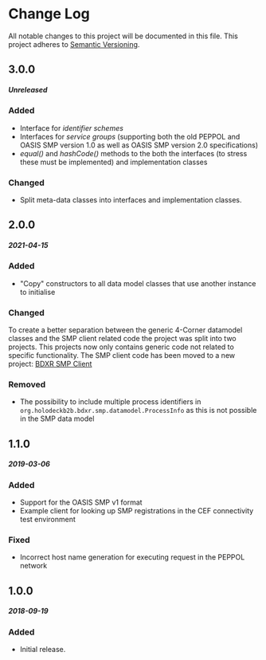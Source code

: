 # Change Log
All notable changes to this project will be documented in this file.
This project adheres to [Semantic Versioning](http://semver.org/).

## 3.0.0
##### Unreleased
### Added
* Interface for _identifier schemes_
* Interfaces for _service groups_ (supporting both the old PEPPOL and OASIS SMP version 1.0 as well as OASIS SMP
  version 2.0 specifications)
* _equal()_ and _hashCode()_ methods to the both the interfaces (to stress these must be implemented) and implementation 
  classes

### Changed
* Split meta-data classes into interfaces and implementation classes.

## 2.0.0
##### 2021-04-15
### Added
* "Copy" constructors to all data model classes that use another instance to initialise

### Changed
To create a better separation between the generic 4-Corner datamodel classes and the SMP client related code the project was split into two projects.
This projects now only contains generic code not related to specific functionality. The SMP client code has been moved to a new project:
[BDXR SMP Client](https://github.com/holodeck-b2b/bdxr-smp-client)

### Removed
* The possibility to include multiple process identifiers in `org.holodeckb2b.bdxr.smp.datamodel.ProcessInfo` as this is not
  possible in the SMP data model

## 1.1.0
##### 2019-03-06
### Added
* Support for the OASIS SMP v1 format
* Example client for looking up SMP registrations in the CEF connectivity test environment

### Fixed
* Incorrect host name generation for executing request in the PEPPOL network

## 1.0.0
##### 2018-09-19
### Added
* Initial release.

